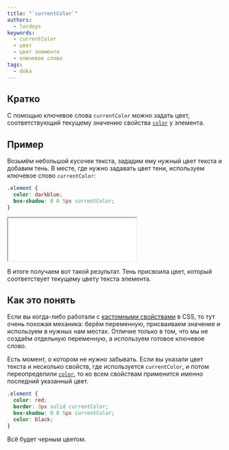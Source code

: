 ```yaml
---
title: "`currentColor`"
authors:
  - lordoys
keywords:
  - currentColor
  - цвет
  - цвет элемента
  - ключевое слово
tags:
  - doka
---
```


## Кратко

С помощью ключевое слова `currentColor` можно задать цвет, соответствующий текущему значению свойства [`color`](/css/color) у элемента.

## Пример

Возьмём небольшой кусочек текста, зададим ему нужный цвет текста и добавим тень. В месте, где нужно задавать цвет тени, используем ключевое слово `currentColor`:

```css
.element {
  color: darkblue;
  box-shadow: 0 0 5px currentColor;
}
```

<iframe title="Цвет тени по тексту" src="demos/basic/" height="100"></iframe>

В итоге получаем вот такой результат. Тень присвоила цвет, который соответствует текущему цвету текста элемента.

## Как это понять

Если вы когда-либо работали с [кастомными свойствами](/css/custom-properties) в CSS, то тут очень похожая механика: берём переменную, присваиваем значение и используем в нужных нам местах. Отличие только в том, что мы не создаём отдельную переменную, а используем готовое ключевое слово.

Есть момент, о котором не нужно забывать. Если вы указали цвет текста и несколько свойств, где используется `currentColor`, и потом переопределили [`color`](/css/color), то ко всем свойствам применится именно последний указанный цвет.

```css
.element {
  color: red;
  border: 3px solid currentColor;
  box-shadow: 0 0 5px currentColor;
  color: black;
}
```

Всё будет черным цветом.
